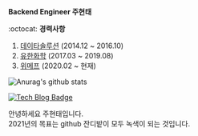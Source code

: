 **Backend Engineer 주현태**

:octocat: **경력사항**

1. [데이타솔루션](http://www.datasolution.kr/) (2014.12 ~ 2016.10)    
2. [유한화학](http://www.yuhanchem.co.kr) (2017.03 ~ 2019.08)  
3. [위메프](http://www.wemakeprice.com) (2020.02 ~ 현재)  

![Anurag's github stats](https://github-readme-stats.vercel.app/api?username=jabel123&show_icons=true&theme=radical)


[![Tech Blog Badge](http://img.shields.io/badge/-Tech%20blog-black?style=flat-square&logo=github&link=https://honeyinfo7.tistory.com/)](https://honeyinfo7.tistory.com/)


안녕하세요 주현태입니다.   
2021년의 목표는 github 잔디밭이 모두 녹색이 되는 것입니다.

